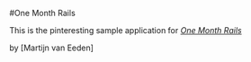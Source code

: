 #One Month Rails

This is the pinteresting sample application for
[*One Month Rails*](http://onemonthrails.com)

by [Martijn van Eeden]